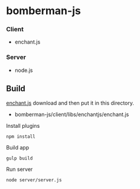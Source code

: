 # bomberman-js

### Client

* enchant.js

### Server

* node.js

## Build

[enchant.js](http://enchantjs.com/) download and then put it in this directory.

* bomberman-js/client/libs/enchantjs/enchant.js

Install plugins

    npm install

Build app

    gulp build

Run server

    node server/server.js
